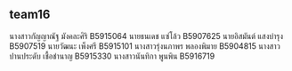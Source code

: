 ﻿## team16
นางสาวกัญญาณัฐ มังคละศิริ B5915064 
นายธนเดช แซ่โล้ว B5907625
นายอิสมันต์ แสงบำรุง B5907519
นายวัฒนะ เพ็งศรี B5915101
นางสาวรุ่งนภาพร พลองพิมาย B5904815
นางสาวปานประดับ  เชื้อชำนาญ B5915330
นางสาวนันทิกา พูนพิน B5916719
